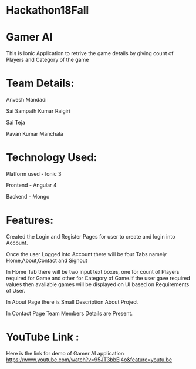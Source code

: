 # Hackathon18Fall

# Gamer AI
This is Ionic Application to retrive the game details by giving count of Players and Category of the game

# Team Details:

Anvesh Mandadi

Sai Sampath Kumar Raigiri

Sai Teja

Pavan Kumar Manchala

# Technology Used:

Platform used - Ionic 3

Frontend - Angular 4

Backend - Mongo

# Features:
Created the Login and Register Pages for user to create and login into Account.

Once the user Logged into Account there will be four Tabs namely Home,About,Contact and Signout

In Home Tab there will be two input text boxes, one for count of Players required for Game and other for Category of Game.If the user gave required values then avaliable games will be displayed on UI based on Requirements of User.

In About Page there is Small Description About Project

In Contact Page Team Members Details are Present.

# YouTube Link :
Here is the link for demo of Gamer AI application
https://www.youtube.com/watch?v=95JT3bbEj4o&feature=youtu.be








